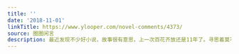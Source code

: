 ```yaml
---
title: ''
date: '2018-11-01'
linkTitle: https://www.ylooper.com/novel-comments/4373/
source: 圈圈闲言
description: 最近发现不少好小说，故事很有意思，上一次百花齐放还是11年了。寻思着莫不是又文艺复兴了？倒不是争奇斗艳那种吸引 [&#8230;]
---
```

